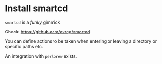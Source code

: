 # Install smartcd

`smartcd` is a _funky_ gimmick

Check: https://github.com/cxreg/smartcd

You can define actions to be taken when entering or leaving a directory or specific paths etc.

An integration with `perlbrew` exists.

